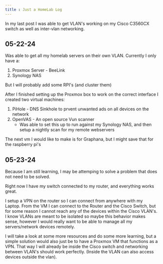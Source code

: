 ```yaml
---
title : Just a HomeLab Log
---
```


In my last post I was able to get VLAN's working on my Cisco C3560CX switch as well as inter-vlan networking.

## 05-22-24

Was able to get all my homelab servers on their own VLAN. Currently I only have a:
1. Proxmox Server - BeeLink
2. Synology NAS

But I will probably add some RPI's (and cluster them)


After I finished setting up the Proxmox box to work on the correct interface I created two virtual machines:
1. PiHole - DNS Sinkhole to prvent unwanted ads on all devices on the network
2. OpenVAS - An open source Vun scanner
	- Was able to set this up to run against my Synology NAS, and then setup a nightly scan for my remote webservers

The next vm I would like to make is for Graphana, but I might save that for the raspberry pi's


## 05-23-24

Because I am still learning, I may be attemping to solve a problem that does not need to be solved.

Right now I have my switch connected to my router, and everything works great.

I setup a VPN on the router so I can connect from anywhere with my Laptop. From the VM I can connect to the Router and the Cisco Switch, but for some reason I cannot reach any of the devices within the Cisco VLAN's. I know VLANs are meant to be isolated so maybe this behavior makes sense, however I would really want to be able to manage all my servers/network devices remotely.

I will take a look at some more resources and do some more learning, but a simple solution would also just be to have a Proxmox VM that functions as a VPN. That way I will already be inside the Cisco switch and networking between VLAN's should work perfectly. (Inside the VLAN can also access devices outside the vlan).
